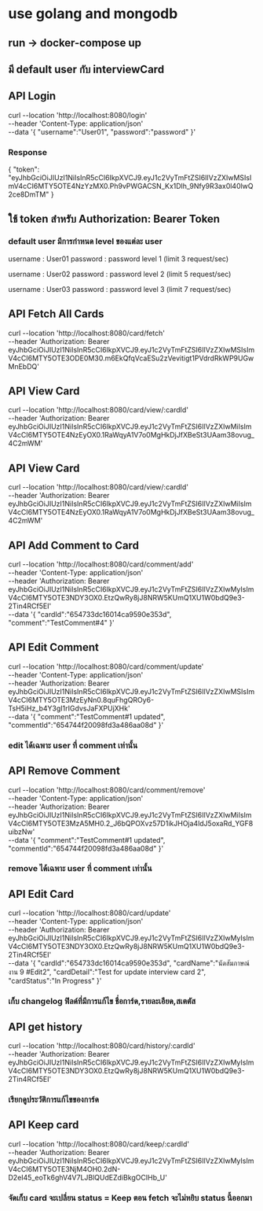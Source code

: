 # use golang and mongodb
## run -> docker-compose up 
## มี default user กับ interviewCard

## API Login

curl --location 'http://localhost:8080/login' \
--header 'Content-Type: application/json' \
--data '{
    "username":"User01",
    "password":"password"
}'
### Response
{
    "token": "eyJhbGciOiJIUzI1NiIsInR5cCI6IkpXVCJ9.eyJ1c2VyTmFtZSI6IlVzZXIwMSIsImV4cCI6MTY5OTE4NzYzMX0.Ph9vPWGACSN_Kx1Dlh_9Nfy9R3ax0l40lwQ2ce8DmTM"
}

## ใช้ token สำหรับ Authorization: Bearer Token
### default user มีการกำหนด level ของแต่ละ user
username : User01 
password : password 
level 1 (limit 3 request/sec)

username : User02
password : password
level 2 (limit 5 request/sec)

username : User03
password : password
level 3 (limit 7 request/sec)

## API Fetch All Cards
curl --location 'http://localhost:8080/card/fetch' \
--header 'Authorization: Bearer eyJhbGciOiJIUzI1NiIsInR5cCI6IkpXVCJ9.eyJ1c2VyTmFtZSI6IlVzZXIwMSIsImV4cCI6MTY5OTE3ODE0M30.m6EkQfqVcaESu2zVevitigt1PVdrdRkWP9UGwMnEbDQ'

## API View Card
curl --location 'http://localhost:8080/card/view/:cardId' \
--header 'Authorization: Bearer eyJhbGciOiJIUzI1NiIsInR5cCI6IkpXVCJ9.eyJ1c2VyTmFtZSI6IlVzZXIwMiIsImV4cCI6MTY5OTE4NzEyOX0.1RaWqyA1V7o0MgHkDjJfXBeSt3UAam38ovug_4C2mWM'

## API View Card
curl --location 'http://localhost:8080/card/view/:cardId' \
--header 'Authorization: Bearer eyJhbGciOiJIUzI1NiIsInR5cCI6IkpXVCJ9.eyJ1c2VyTmFtZSI6IlVzZXIwMiIsImV4cCI6MTY5OTE4NzEyOX0.1RaWqyA1V7o0MgHkDjJfXBeSt3UAam38ovug_4C2mWM'

## API Add Comment to Card
curl --location 'http://localhost:8080/card/comment/add' \
--header 'Content-Type: application/json' \
--header 'Authorization: Bearer eyJhbGciOiJIUzI1NiIsInR5cCI6IkpXVCJ9.eyJ1c2VyTmFtZSI6IlVzZXIwMyIsImV4cCI6MTY5OTE3NDY3OX0.EtzQwRy8jJ8NRW5KUmQ1XU1W0bdQ9e3-2Tin4RCf5EI' \
--data '{
    "cardId":"654733dc16014ca9590e353d",
"comment":"TestComment#4"
}'

## API Edit Comment
curl --location 'http://localhost:8080/card/comment/update' \
--header 'Content-Type: application/json' \
--header 'Authorization: Bearer eyJhbGciOiJIUzI1NiIsInR5cCI6IkpXVCJ9.eyJ1c2VyTmFtZSI6IlVzZXIwMSIsImV4cCI6MTY5OTE3MzEyNn0.8quFhgQROy6-TsH5iHz_b4Y3gI1rIGdvsJaFXPUjXHk' \
--data '{
"comment":"TestComment#1 updated",
"commentId":"654744f20098fd3a486aa08d"
}'
### edit ได้เฉพาะ user ที่ comment เท่านั้น

## API Remove Comment
curl --location 'http://localhost:8080/card/comment/remove' \
--header 'Content-Type: application/json' \
--header 'Authorization: Bearer eyJhbGciOiJIUzI1NiIsInR5cCI6IkpXVCJ9.eyJ1c2VyTmFtZSI6IlVzZXIwMiIsImV4cCI6MTY5OTE3MzA5MH0.2_J6bQPOXvz57D1ikJHOja4ldJ5oxaRd_YGF8uibzNw' \
--data '{
"comment":"TestComment#1 updated",
"commentId":"654744f20098fd3a486aa08d"
}'
### remove ได้เฉพาะ user ที่ comment เท่านั้น

## API Edit Card
curl --location 'http://localhost:8080/card/update' \
--header 'Content-Type: application/json' \
--header 'Authorization: Bearer eyJhbGciOiJIUzI1NiIsInR5cCI6IkpXVCJ9.eyJ1c2VyTmFtZSI6IlVzZXIwMyIsImV4cCI6MTY5OTE3NDY3OX0.EtzQwRy8jJ8NRW5KUmQ1XU1W0bdQ9e3-2Tin4RCf5EI' \
--data '{
    "cardId":"654733dc16014ca9590e353d",
"cardName":"นัดสัมภาษณ์งาน 9 #Edit2",
"cardDetail":"Test for update interview card 2",
"cardStatus":"In Progress"
}'
### เก็บ changelog ฟิลด์ที่มีการแก้ไข ชื่อการ์ด,รายละเอียด,สเตตัส

## API get history
curl --location 'http://localhost:8080/card/history/:cardId' \
--header 'Authorization: Bearer eyJhbGciOiJIUzI1NiIsInR5cCI6IkpXVCJ9.eyJ1c2VyTmFtZSI6IlVzZXIwMyIsImV4cCI6MTY5OTE3NDY3OX0.EtzQwRy8jJ8NRW5KUmQ1XU1W0bdQ9e3-2Tin4RCf5EI'
### เรียกดูประวัติการแก้ไขของการ์ด

## API Keep card
curl --location 'http://localhost:8080/card/keep/:cardId' \
--header 'Authorization: Bearer eyJhbGciOiJIUzI1NiIsInR5cCI6IkpXVCJ9.eyJ1c2VyTmFtZSI6IlVzZXIwMyIsImV4cCI6MTY5OTE3NjM4OH0.2dN-D2eI45_eoTk6ghV4V7LJBlQUdEZdiBkgOCIHb_U'
### จัดเก็บ card จะเปลี่ยน status = Keep ตอน fetch จะไม่หยิบ status นี้ออกมา
